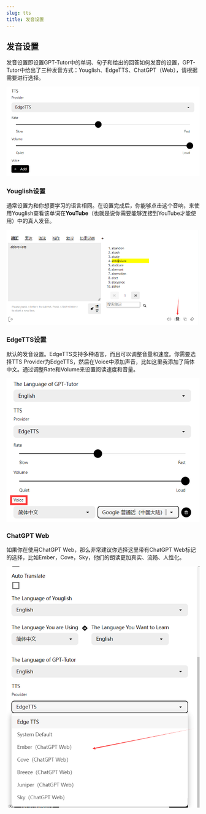 ```yaml
---
slug: tts
title: 发音设置
---
```


## 发音设置

发音设置即设置GPT-Tutor中的单词、句子和给出的回答如何发音的设置，GPT-Tutor中给出了三种发音方式：Youglish、EdgeTTS、ChatGPT（Web），请根据需要进行选择。

![alt text](image-2.png)

### Youglish设置

通常设置为和你想要学习的语言相同。在设置完成后，你能够点击这个音响，来使用Youglish查看该单词在**YouTube**（也就是说你需要能够连接到YouTube才能使用）中的真人发音。

![alt text](image-1.png)

### EdgeTTS设置

默认的发音设置。EdgeTTS支持多种语言，而且可以调整音量和速度。你需要选择TTS Provider为EdgeTTS，然后在Voice中添加声音，比如这里我添加了简体中文。通过调整Rate和Volume来设置阅读速度和音量。


![alt text](image-3.png)


### ChatGPT Web

如果你在使用ChatGPT Web，那么非常建议你选择这里带有ChatGPT Web标记的选择，比如Ember，Cove，Sky，他们的朗读更加真实、流畅、人性化。

![alt text](image-4.png)